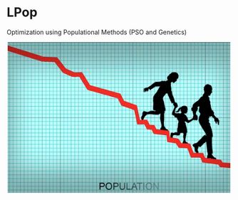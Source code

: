 # LPop

Optimization using Populational Methods (PSO and Genetics)

<p align="center">
<img src="./docs/population.png" alt="LPop" width="500">
</p>
